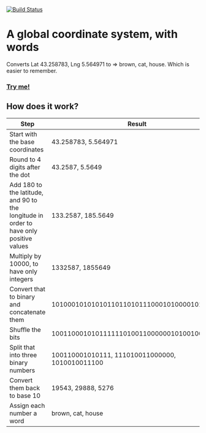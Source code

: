 [![Build Status](https://travis-ci.org/devnixs/words-coordinates.svg?branch=master)](https://travis-ci.org/devnixs/words-coordinates)

# A global coordinate system, with words

Converts Lat 43.258783, Lng 5.564971 to => brown, cat, house. Which is easier to remember.

### [Try me!](https://devnixs.github.io/words-coordinates/)

## How does it work?

| Step  		                        | Result |
| ------------------------------------ | ------------- |
| Start with the base coordinates  | 43.258783, 5.564971  |
| Round to 4 digits after the dot  | 43.2587, 5.5649  |
| Add 180 to the latitude, and 90 to the longitude in order to have only positive values | 133.2587, 185.5649 |
| Multiply by 10000, to have only integers  | 1332587, 1855649  |
| Convert that to binary and concatenate them  | 1010001010101011011010111000101000010100110  |
| Shuffle the bits  | 1001100010101111110100110000001010010011100  |
| Split that into three binary numbers  | 100110001010111, 111010011000000, 1010010011100  |
| Convert them back to base 10  | 19543, 29888, 5276  |
| Assign each number a word  | brown, cat, house  |
